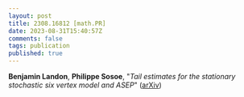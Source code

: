 ```yaml
---
layout: post
title: 2308.16812 [math.PR]
date: 2023-08-31T15:40:57Z
comments: false
tags: publication
published: true
---
```


<b>Benjamin Landon</b>, <b>Philippe Sosoe</b>, "<i>Tail estimates for the stationary stochastic six vertex model and ASEP</i>" ([arXiv](http://arxiv.org/abs/2308.16812v1))
